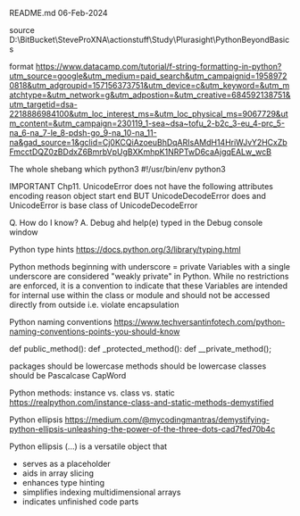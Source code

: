README.md
06-Feb-2024

source
D:\BitBucket\SteveProXNA\actionstuff\Study\Plurasight\PythonBeyondBasics




format
https://www.datacamp.com/tutorial/f-string-formatting-in-python?utm_source=google&utm_medium=paid_search&utm_campaignid=19589720818&utm_adgroupid=157156373751&utm_device=c&utm_keyword=&utm_matchtype=&utm_network=g&utm_adpostion=&utm_creative=684592138751&utm_targetid=dsa-2218886984100&utm_loc_interest_ms=&utm_loc_physical_ms=9067729&utm_content=&utm_campaign=230119_1-sea~dsa~tofu_2-b2c_3-eu_4-prc_5-na_6-na_7-le_8-pdsh-go_9-na_10-na_11-na&gad_source=1&gclid=Cj0KCQiAzoeuBhDqARIsAMdH14HriWJvY2HCxZbFmcctDQZ0zBDdxZ6BmrbVpUgBXKmhpK1NRPTwD6caAjgqEALw_wcB


The whole shebang
which python3
#!/usr/bin/env python3


IMPORTANT
Chp11.
UnicodeError
does not have the following attributes
encoding
reason
object
start
end
BUT 
UnicodeDecodeError does and UnicodeError is base class of UnicodeDecodeError

Q. How do I know?
A. Debug ahd help(e) typed in the Debug console window


Python type hints
https://docs.python.org/3/library/typing.html


Python
methods beginning with underscore = private
Variables with a single underscore are considered "weakly private" in Python.
While no restrictions are enforced, it is a convention to indicate that these
Variables are intended for internal use within the class or module and should
not be accessed directly from outside i.e. violate encapsulation


Python naming conventions
https://www.techversantinfotech.com/python-naming-conventions-points-you-should-know

def public_method():
def _protected_method():
def __private_method();

packages	should be lowercase
methods 	should be lowercase
classes		should be Pascalcase	CapWord


Python methods: instance vs. class vs. static
https://realpython.com/instance-class-and-static-methods-demystified


Python ellipsis
https://medium.com/@mycodingmantras/demystifying-python-ellipsis-unleashing-the-power-of-the-three-dots-cad7fed70b4c

Python ellipsis (...) is a versatile object that 
- serves as a placeholder
- aids in array slicing
- enhances type hinting
- simplifies indexing multidimensional arrays
- indicates unfinished code parts